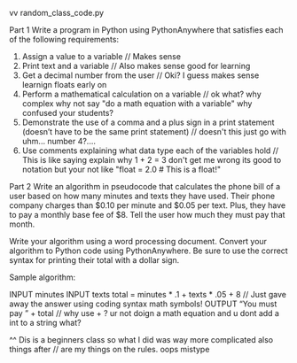 vv random_class_code.py

Part 1
Write a program in Python using PythonAnywhere that satisfies each of the following requirements:

1. Assign a value to a variable // Makes sense
2. Print text and a variable // Also makes sense good for learning
3. Get a decimal number from the user // Oki? I guess makes sense learnign floats early on
4. Perform a mathematical calculation on a variable // ok what? why complex why not say "do a math equation with a variable" why confused your students?
5. Demonstrate the use of a comma and a plus sign in a print statement (doesn’t have to be the same print statement) // doesn't this just go with uhm... number 4?....
6. Use comments explaining what data type each of the variables hold // This is like saying explain why 1 + 2 = 3 don't get me wrong its good to notation but your not like "float = 2.0 # This is a float!"

Part 2
Write an algorithm in pseudocode that calculates the phone bill of a user based on how many minutes and texts they have used. 
Their phone company charges than $0.10 per minute and $0.05 per text. Plus, they have to pay a monthly base fee of $8. Tell the user how much they must pay that month.

Write your algorithm using a word processing document. Convert your algorithm to Python code using PythonAnywhere. 
Be sure to use the correct syntax for printing their total with a dollar sign.

Sample algorithm:

  INPUT minutes
  INPUT texts
  total = minutes * .1 + texts * .05 + 8 // Just gave away the answer using coding syntax math symbols!
  OUTPUT “You must pay ” + total // why use + ? ur not doign a math equation and u dont add a int to a string what?
  
^^ Dis is a beginners class so what I did was way more complicated also things after // are my things on the rules. oops mistype
